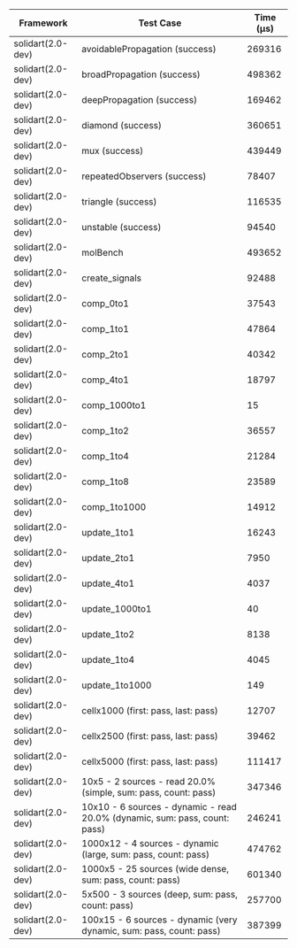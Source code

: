 | Framework | Test Case | Time (μs) |
| --- | --- | --- |
| solidart(2.0-dev) | avoidablePropagation (success) | 269316 |
| solidart(2.0-dev) | broadPropagation (success) | 498362 |
| solidart(2.0-dev) | deepPropagation (success) | 169462 |
| solidart(2.0-dev) | diamond (success) | 360651 |
| solidart(2.0-dev) | mux (success) | 439449 |
| solidart(2.0-dev) | repeatedObservers (success) | 78407 |
| solidart(2.0-dev) | triangle (success) | 116535 |
| solidart(2.0-dev) | unstable (success) | 94540 |
| solidart(2.0-dev) | molBench | 493652 |
| solidart(2.0-dev) | create_signals | 92488 |
| solidart(2.0-dev) | comp_0to1 | 37543 |
| solidart(2.0-dev) | comp_1to1 | 47864 |
| solidart(2.0-dev) | comp_2to1 | 40342 |
| solidart(2.0-dev) | comp_4to1 | 18797 |
| solidart(2.0-dev) | comp_1000to1 | 15 |
| solidart(2.0-dev) | comp_1to2 | 36557 |
| solidart(2.0-dev) | comp_1to4 | 21284 |
| solidart(2.0-dev) | comp_1to8 | 23589 |
| solidart(2.0-dev) | comp_1to1000 | 14912 |
| solidart(2.0-dev) | update_1to1 | 16243 |
| solidart(2.0-dev) | update_2to1 | 7950 |
| solidart(2.0-dev) | update_4to1 | 4037 |
| solidart(2.0-dev) | update_1000to1 | 40 |
| solidart(2.0-dev) | update_1to2 | 8138 |
| solidart(2.0-dev) | update_1to4 | 4045 |
| solidart(2.0-dev) | update_1to1000 | 149 |
| solidart(2.0-dev) | cellx1000 (first: pass, last: pass) | 12707 |
| solidart(2.0-dev) | cellx2500 (first: pass, last: pass) | 39462 |
| solidart(2.0-dev) | cellx5000 (first: pass, last: pass) | 111417 |
| solidart(2.0-dev) | 10x5 - 2 sources - read 20.0% (simple, sum: pass, count: pass) | 347346 |
| solidart(2.0-dev) | 10x10 - 6 sources - dynamic - read 20.0% (dynamic, sum: pass, count: pass) | 246241 |
| solidart(2.0-dev) | 1000x12 - 4 sources - dynamic (large, sum: pass, count: pass) | 474762 |
| solidart(2.0-dev) | 1000x5 - 25 sources (wide dense, sum: pass, count: pass) | 601340 |
| solidart(2.0-dev) | 5x500 - 3 sources (deep, sum: pass, count: pass) | 257700 |
| solidart(2.0-dev) | 100x15 - 6 sources - dynamic (very dynamic, sum: pass, count: pass) | 387399 |
